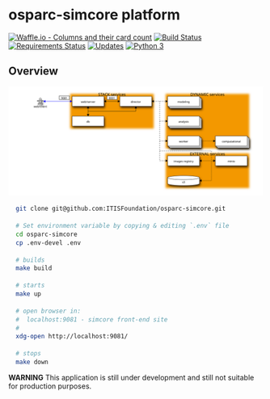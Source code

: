 # osparc-simcore platform

[![Waffle.io - Columns and their card count](https://badge.waffle.io/ITISFoundation/osparc-simcore.svg?columns=Backlog,In%20Progress,Review,Done)](https://waffle.io/ITISFoundation/osparc-simcore)
[![Build Status](https://travis-ci.org/ITISFoundation/osparc-simcore.svg?branch=master)](https://travis-ci.org/ITISFoundation/osparc-simcore)
[![Requirements Status](https://requires.io/github/ITISFoundation/osparc-simcore/requirements.svg?branch=master)](https://requires.io/github/ITISFoundation/osparc-simcore/requirements/?branch=master)
[![Updates](https://pyup.io/repos/github/ITISFoundation/osparc-simcore/shield.svg)](https://pyup.io/repos/github/ITISFoundation/osparc-simcore/)
[![Python 3](https://pyup.io/repos/github/ITISFoundation/osparc-simcore/python-3-shield.svg)](https://pyup.io/repos/github/ITISFoundation/osparc-simcore/)

## Overview

![service-web](docs/img/service-interaction.svg)


```bash
  git clone git@github.com:ITISFoundation/osparc-simcore.git

  # Set environment variable by copying & editing `.env` file
  cd osparc-simcore
  cp .env-devel .env

  # builds
  make build

  # starts
  make up

  # open browser in:
  #  localhost:9081 - simcore front-end site
  #
  xdg-open http://localhost:9081/

  # stops
  make down
```




**WARNING** This application is still under development and still not suitable for production purposes.
